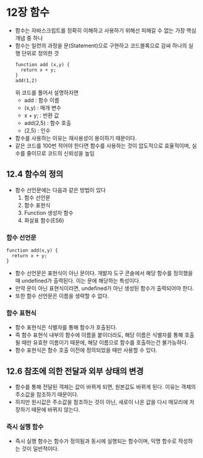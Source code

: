 # 12장 함수
- 함수는 자바스크립트를 정확히 이해하고 사용하기 위해선 피해갈 수 없는 가장 핵심 개념 중 하나
- 함수는 일련의 과정을 문(Statement)으로 구현하고 코드블록으로 감싸 하나의 실행 단위로 정의한 것
  ```
  function add (x,y) {
    return x + y;
  }
  add(1,2)
  ```
  위 코드를 풀어서 설명하자면
  - add : 함수 이름
  - (x,y) : 매개 변수
  - x + y; : 반환 값
  - add(2,5) : 함수 호출
  - (2,5) : 인수
- 함수를 사용하는 이유는 재사용성이 용이하기 때문이다.
- 같은 코드를 100번 적어야 한다면 함수를 사용하는 것이 압도적으로 효율적이며, 실수를 줄이므로 코드의 신뢰성을 높임
## 12.4 함수의 정의
- 함수 선언문에는 다음과 같은 방법이 있다
  1. 함수 선언문
  2. 함수 표현식
  3. Function 생성자 함수
  4. 화살표 함수(ES6)
### 함수 선언문
```
function add(x,y) {
  return x + y;
}
```
- 함수 선언문은 표현식이 아닌 문이다. 개발자 도구 콘솔에서 해당 함수를 정의했을 때 undefined가 출력된다. 이는 문에 해당하는 특성이다.
- 만약 문이 아닌 표현식이라면, undefined가 아닌 생성된 함수가 출력되어야 한다.
- 또한 함수 선언문은 이름을 생략할 수 없다.
### 함수 표현식
- 함수 표현식은 식별자를 통해 함수가 호출된다.
- 즉 함수 표현식 내부의 함수에 이름을 붙이더라도, 해당 이름은 식별자를 통해 호출될 때만 유효한 이름이기 때문에, 해당 이름으로 함수를 호출하는건 불가능하다.
- 함수 표현식은 함수 호출 이전에 정의되었을 때만 사용할 수 있다.
## 12.6 참조에 의한 전달과 외부 상태의 변경
- 함수를 통해 전달된 객체는 값이 바뀌게 되면, 원본값도 바뀌게 된다. 이유는 객체의 주소값을 참조하기 때문이다.
- 하지만 원시값은 주소값을 참조하는 것이 아닌, 새로이 나온 값을 다시 메모리에 저장하기 때문에 바뀌지 않는다.
### 즉시 실행 함수
- 즉시 실행 함수는 함수가 정의됨과 동시에 실행되는 함수이며, 익명 함수로 작성하는 것이 일반적이다.

 
  
